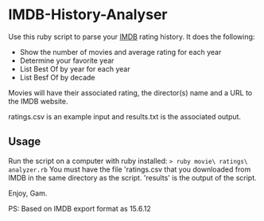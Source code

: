 IMDB-History-Analyser
=====================

Use this ruby script to parse your [IMDB](http://imdb.com/) rating history. It does the following:
- Show the number of movies and average rating for each year
- Determine your favorite year
- List Best Of by year for each year
- List Besf Of by decade

Movies will have their associated rating, the director(s) name and a URL to the IMDB website.

ratings.csv is an example input and results.txt is the associated output.

Usage
-----
Run the script on a computer with ruby installed:
`> ruby movie\ ratings\ analyzer.rb`
You must have the file 'ratings.csv that you downloaded from IMDB in the same directory as the script.
'results' is the output of the script.

Enjoy,
Gam.

PS: Based on IMDB export format as 15.6.12
